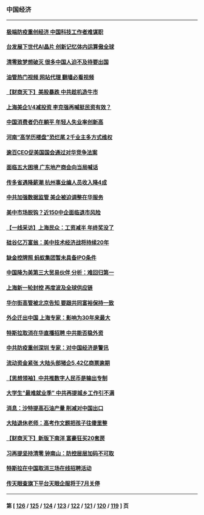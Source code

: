 ### 中国经济
---
#### [极端防疫重创经济 中国科技工作者难谋职](../../pages/ncid283/n13760865.md?06162045) 
#### [台发展下世代AI晶片 创新记忆体内运算傲全球](../../pages/ncid283/n13760899.md?06162045) 
#### [清零致梦想破灭 很多中国人迫不及待要出国](../../pages/ncid283/n13760493.md?06162045) 
#### [油管热门视频 网站代理 翻墙必看视频](http://209.222.30.114:81/youtube.html?06162045)
#### [【财商天下】美股暴跌 中共趁机造牛市](../../pages/ncid283/n13760341.md?06162045) 
#### [上海美企1/4减投资 李克强再喊挺民资有效？](../../pages/ncid283/n13759443.md?06162045) 
#### [中国消费者仍在躺平 年轻人失业率创新高](../../pages/ncid283/n13760313.md?06162045) 
#### [河南“高学历楼盘”恐烂尾 2千业主多方式维权](../../pages/ncid283/n13760221.md?06162045) 
#### [逾百CEO促美国国会通过对华竞争法案](../../pages/ncid283/n13760158.md?06162045) 
#### [面临五大困境 广东地产商会向当局喊话](../../pages/ncid283/n13760029.md?06162045) 
#### [传多省遇降薪潮 杭州事业编人员收入降4成](../../pages/ncid283/n13759986.md?06162045) 
#### [中共加强数据监管 美企被迫调整在华服务](../../pages/ncid283/n13759945.md?06162045) 
#### [美中市场脱钩？近150中企面临退市风险](../../pages/ncid283/n13759737.md?06162045) 
#### [【一线采访】上海民众：工资减半 年终奖没了](../../pages/ncid283/n13759643.md?06162045) 
#### [硅谷亿万富翁：美中技术经济战将持续20年](../../pages/ncid283/n13759522.md?06162045) 
#### [缺金控牌照 蚂蚁集团暂未具备IPO条件](../../pages/ncid283/n13759566.md?06162045) 
#### [中国降为美第三大贸易伙伴 分析：难回归第一](../../pages/ncid283/n13759515.md?06162045) 
#### [上海新一轮封控 再度波及全球供应链](../../pages/ncid283/n13759222.md?06162045) 
#### [华尔街高管被北京告知 要跟共同富裕保持一致](../../pages/ncid283/n13759067.md?06162045) 
#### [外企迁出中国 上海专家：影响为30年来最大](../../pages/ncid283/n13758317.md?06162045) 
#### [特斯拉取消在华直播招聘 中共能否稳外资](../../pages/ncid283/n13758840.md?06162045) 
#### [中共防疫重创深圳 专家：对中国经济是警讯](../../pages/ncid283/n13758467.md?06162045) 
#### [流动资金紧张 大陆头部猪企5.42亿商票逾期](../../pages/ncid283/n13758510.md?06162045) 
#### [【思想领袖】中共推数字人民币是输出专制](../../pages/ncid283/n13742264.md?06162045) 
#### [大学生“最难就业季” 中共再提城乡工作引不满](../../pages/ncid283/n13757951.md?06162045) 
#### [消息：沙特提高石油产量 削减对中国出口](../../pages/ncid283/n13757295.md?06162045) 
#### [大陆退休老师：高考作文题把孩子往傻里整](../../pages/ncid283/n13757103.md?06162045) 
#### [【财商天下】新版下南洋 富豪狂买20套房](../../pages/ncid283/n13756795.md?06162045) 
#### [习再提坚持清零 钟南山：防控层层加码不可取](../../pages/ncid283/n13756635.md?06162045) 
#### [特斯拉在中国取消三场在线招聘活动](../../pages/ncid283/n13756628.md?06162045) 
#### [传天眼查旗下平台天眼企服将于7月关停](../../pages/ncid283/n13756707.md?06162045) 

---
#### 第 [ [126](./126.md?06162045) / [125](./125.md?06162045) / [124](./124.md?06162045) / [123](./123.md?06162045) / [122](./122.md?06162045) / [121](./121.md?06162045) / [120](./120.md?06162045) / [119](./119.md?06162045) ] 页

